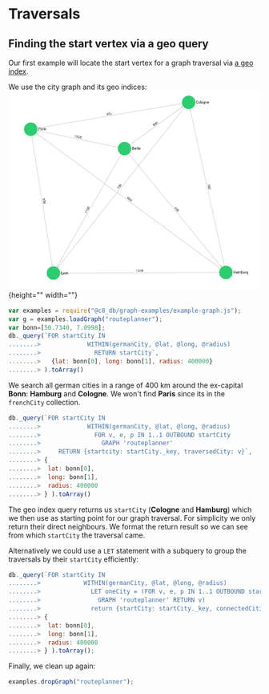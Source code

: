 # Traversals

## Finding the start vertex via a geo query

Our first example will locate the start vertex for a graph traversal via [a geo index](../../indexing/index-basics#geo-index).

We use the city graph and its geo indices: ![cities_graph\(1\)](/img/cities_graph.png){height="" width=""}

```js
var examples = require("@c8_db/graph-examples/example-graph.js");
var g = examples.loadGraph("routeplanner");
var bonn=[50.7340, 7.0998];
db._query(`FOR startCity IN
........>             WITHIN(germanCity, @lat, @long, @radius)
........>               RETURN startCity`,
........>   {lat: bonn[0], long: bonn[1], radius: 400000}
........> ).toArray()
```

We search all german cities in a range of 400 km around the ex-capital **Bonn**: **Hamburg** and **Cologne**. We won't find **Paris** since its in the `frenchCity` collection.

```js
db._query(`FOR startCity IN
........>             WITHIN(germanCity, @lat, @long, @radius)
........>               FOR v, e, p IN 1..1 OUTBOUND startCity
........>                 GRAPH 'routeplanner'
........>     RETURN {startcity: startCity._key, traversedCity: v}`,
........> {
........>  lat: bonn[0],
........>  long: bonn[1],
........>  radius: 400000
........> } ).toArray()
```

The geo index query returns us `startCity` (**Cologne** and **Hamburg**) which we then use as starting point for our graph traversal. For simplicity we only return their direct neighbours. We format the return result so we can see from which `startCity` the traversal came.

Alternatively we could use a `LET` statement with a subquery to group the traversals by their `startCity` efficiently:

```js
db._query(`FOR startCity IN
........>            WITHIN(germanCity, @lat, @long, @radius)
........>              LET oneCity = (FOR v, e, p IN 1..1 OUTBOUND startCity
........>                GRAPH 'routeplanner' RETURN v)
........>              return {startCity: startCity._key, connectedCities: oneCity}`,
........> {
........>  lat: bonn[0],
........>  long: bonn[1],
........>  radius: 400000
........> } ).toArray();
```

Finally, we clean up again:

```js
examples.dropGraph("routeplanner");
```
